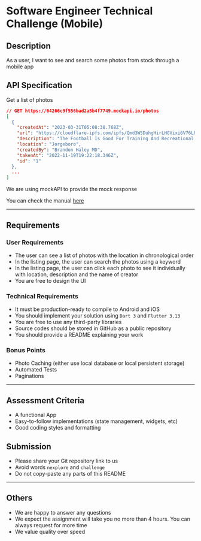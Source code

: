 # Software Engineer Technical Challenge (Mobile)

## Description

As a user, I want to see and search some photos from stock through a mobile app

## API Specification

Get a list of photos

```json
// GET https://64266c9f556bad2a5b4f7749.mockapi.io/photos
[
  {
    "createdAt": "2023-03-31T05:08:38.768Z",
    "url": "https://cloudflare-ipfs.com/ipfs/Qmd3W5DuhgHirLHGVixi6V76LhCkZUz6pnFt5AJBiyvHye/avatar/855.jpg",
    "description": "The Football Is Good For Training And Recreational Purposes",
    "location": "Jorgeboro",
    "createdBy": "Brandon Haley MD",
    "takenAt": "2022-11-19T19:22:18.346Z",
    "id": "1"
  },
  ...
]
```

We are using mockAPI to provide the mock response

You can check the manual [here](https://github.com/mockapi-io/docs/wiki)

---

## Requirements

### User Requirements

- The user can see a list of photos with the location in chronological order
- In the listing page, the user can search the photos using a keyword
- In the listing page, the user can click each photo to see it individually with location, description and the name of creator
- You are free to design the UI

### Technical Requirements

- It must be production-ready to compile to Android and iOS
- You should implement your solution using `Dart 3` and `Flutter 3.13`
- You are free to use any third-party libraries
- Source codes should be stored in GitHub as a public repository
- You should provide a README explaining your work

### Bonus Points

- Photo Caching (either use local database or local persistent storage)
- Automated Tests
- Paginations

---

## Assessment Criteria

- A functional App
- Easy-to-follow implementations (state management, widgets, etc)
- Good coding styles and formatting

## Submission

- Please share your Git repository link to us
- Avoid words `nexplore` and `challenge`
- Do not copy-paste any parts of this README

---
## Others

- We are happy to answer any questions
- We expect the assignment will take you no more than 4 hours. You can always request for more time
- We value quality over speed
